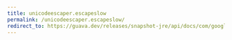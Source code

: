 ```yaml
---
title: unicodeescaper.escapeslow
permalink: /unicodeescaper.escapeslow/
redirect_to: https://guava.dev/releases/snapshot-jre/api/docs/com/google/common/escape/UnicodeEscaper.html#escapeSlow-java.lang.String-int-
---
```

